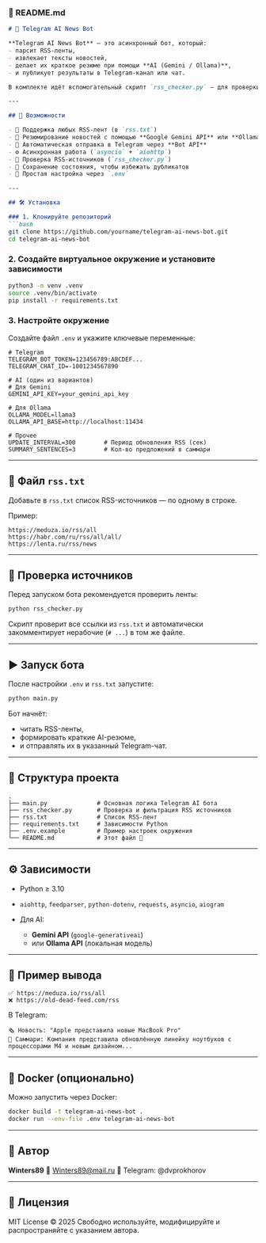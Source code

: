 ### 📘 README.md

````markdown
# 📰 Telegram AI News Bot

**Telegram AI News Bot** — это асинхронный бот, который:
- парсит RSS-ленты,
- извлекает тексты новостей,
- делает их краткое резюме при помощи **AI (Gemini / Ollama)**,
- и публикует результаты в Telegram-канал или чат.

В комплекте идёт вспомогательный скрипт `rss_checker.py` — для проверки живости RSS-источников и автоматического комментирования нерабочих ссылок в `rss.txt`.

---

## 🚀 Возможности

- 📡 Поддержка любых RSS-лент (в `rss.txt`)
- 🧠 Резюмирование новостей с помощью **Google Gemini API** или **Ollama LLM**
- 🤖 Автоматическая отправка в Telegram через **Bot API**
- ⚙️ Асинхронная работа (`asyncio` + `aiohttp`)
- 🧩 Проверка RSS-источников (`rss_checker.py`)
- 💾 Сохранение состояния, чтобы избежать дубликатов
- 🧱 Простая настройка через `.env`

---

## 🛠 Установка

### 1. Клонируйте репозиторий
```bash
git clone https://github.com/yourname/telegram-ai-news-bot.git
cd telegram-ai-news-bot
````

### 2. Создайте виртуальное окружение и установите зависимости

```bash
python3 -m venv .venv
source .venv/bin/activate
pip install -r requirements.txt
```

### 3. Настройте окружение

Создайте файл `.env` и укажите ключевые переменные:

```env
# Telegram
TELEGRAM_BOT_TOKEN=123456789:ABCDEF...
TELEGRAM_CHAT_ID=-1001234567890

# AI (один из вариантов)
# Для Gemini
GEMINI_API_KEY=your_gemini_api_key

# Для Ollama
OLLAMA_MODEL=llama3
OLLAMA_API_BASE=http://localhost:11434

# Прочее
UPDATE_INTERVAL=300        # Период обновления RSS (сек)
SUMMARY_SENTENCES=3        # Кол-во предложений в саммари
```

---

## 📄 Файл `rss.txt`

Добавьте в `rss.txt` список RSS-источников — по одному в строке.

Пример:

```
https://meduza.io/rss/all
https://habr.com/ru/rss/all/all/
https://lenta.ru/rss/news
```

---

## 🧪 Проверка источников

Перед запуском бота рекомендуется проверить ленты:

```bash
python rss_checker.py
```

Скрипт проверит все ссылки из `rss.txt` и автоматически закомментирует нерабочие (`# ...`) в том же файле.

---

## ▶️ Запуск бота

После настройки `.env` и `rss.txt` запустите:

```bash
python main.py
```

Бот начнёт:

* читать RSS-ленты,
* формировать краткие AI-резюме,
* и отправлять их в указанный Telegram-чат.

---

## 🧰 Структура проекта

```
.
├── main.py              # Основная логика Telegram AI бота
├── rss_checker.py       # Проверка и фильтрация RSS источников
├── rss.txt              # Список RSS-лент
├── requirements.txt     # Зависимости Python
├── .env.example         # Пример настроек окружения
└── README.md            # Этот файл 🙂
```

---

## ⚙️ Зависимости

* Python ≥ 3.10
* `aiohttp`, `feedparser`, `python-dotenv`, `requests`, `asyncio`, `aiogram`
* Для AI:

  * **Gemini API** (`google-generativeai`)
  * или **Ollama API** (локальная модель)

---

## 🧩 Пример вывода

```
✅ https://meduza.io/rss/all
❌ https://old-dead-feed.com/rss
```

В Telegram:

```
🗞 Новость: "Apple представила новые MacBook Pro"
🧠 Саммари: Компания представила обновлённую линейку ноутбуков с процессорами M4 и новым дизайном...
```

---

## 🐳 Docker (опционально)

Можно запустить через Docker:

```bash
docker build -t telegram-ai-news-bot .
docker run --env-file .env telegram-ai-news-bot
```

---

## 🧠 Автор

**Winters89**
📧 Winters89@mail.ru
💬 Telegram: @dvprokhorov

---

## 📜 Лицензия

MIT License © 2025
Свободно используйте, модифицируйте и распространяйте с указанием автора.

```


